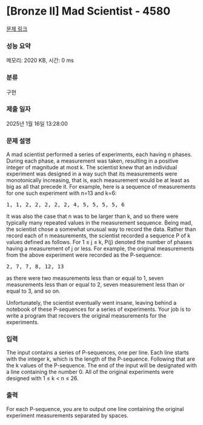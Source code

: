 # [Bronze II] Mad Scientist - 4580 

[문제 링크](https://www.acmicpc.net/problem/4580) 

### 성능 요약

메모리: 2020 KB, 시간: 0 ms

### 분류

구현

### 제출 일자

2025년 1월 16일 13:28:00

### 문제 설명

<p>A mad scientist performed a series of experiments, each having n phases. During each phase, a measurement was taken, resulting in a positive integer of magnitude at most k. The scientist knew that an individual experiment was designed in a way such that its measurements were monotonically increasing, that is, each measurement would be at least as big as all that precede it. For example, here is a sequence of measurements for one such experiment with n=13 and k=6:</p>

<pre>1, 1, 2, 2, 2, 2, 2, 4, 5, 5, 5, 5, 6</pre>

<p>It was also the case that n was to be larger than k, and so there were typically many repeated values in the measurement sequence. Being mad, the scientist chose a somewhat unusual way to record the data. Rather than record each of n measurements, the scientist recorded a sequence P of k values defined as follows. For 1 ≤ j ≤ k, P(j) denoted the number of phases having a measurement of j or less. For example, the original measurements from the above experiment were recorded as the P-sequence:</p>

<pre>2, 7, 7, 8, 12, 13</pre>

<p>as there were two measurements less than or equal to 1, seven measurements less than or equal to 2, seven measurement less than or equal to 3, and so on.</p>

<p>Unfortunately, the scientist eventually went insane, leaving behind a notebook of these P-sequences for a series of experiments. Your job is to write a program that recovers the original measurements for the experiments.</p>

### 입력 

 <p>The input contains a series of P-sequences, one per line. Each line starts with the integer k, which is the length of the P-sequence. Following that are the k values of the P-sequence. The end of the input will be designated with a line containing the number 0. All of the original experiments were designed with 1 ≤ k < n ≤ 26.</p>

### 출력 

 <p>For each P-sequence, you are to output one line containing the original experiment measurements separated by spaces.</p>

